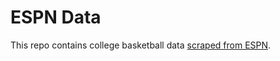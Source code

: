 # ESPN Data

This repo contains college basketball data [scraped from ESPN](https://github.com/aburkard/espn-data).
